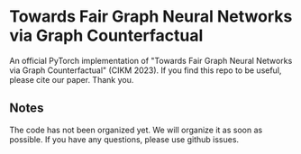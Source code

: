 # Towards Fair Graph Neural Networks via Graph Counterfactual
An official PyTorch implementation of "Towards Fair Graph Neural Networks via Graph Counterfactual" (CIKM 2023). If you find this repo to be useful, please cite our paper. Thank you.

## Notes
The code has not been organized yet. We will organize it as soon as possible. If you have any questions, please use github issues.